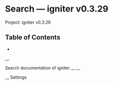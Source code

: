 # Search — igniter v0.3.29

Project: igniter v0.3.29

## Table of Contents

- 

__

Search documentation of igniter __ __

__ Settings

# 
